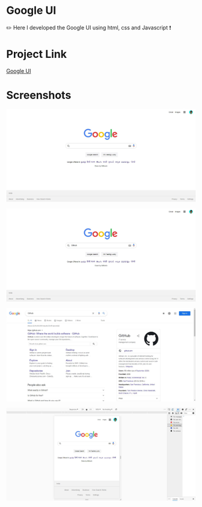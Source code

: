 # Google UI
✏️ Here I developed the Google UI using html, css and Javascript ❗

# Project Link

<a href="https://mithesh14.github.io/Google-ui-clone/">Google UI</a>

# Screenshots 

![screenshots](https://github.com/Mithesh14/Google-ui-clone/blob/main/images/image1.jpg)

![screenshots](https://github.com/Mithesh14/Google-ui-clone/blob/main/images/image2.jpg)

![screenshots](https://github.com/Mithesh14/Google-ui-clone/blob/main/images/image3.jpg)

![screenshots](https://github.com/Mithesh14/Google-ui-clone/blob/main/images/image4.jpg)



